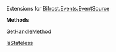 Extensions for [Bifrost.Events.EventSource](Bifrost.Events.EventSource)

**Methods**

[GetHandleMethod](Bifrost.Events.EventSourceExtensions.GetHandleMethod)


[IsStateless](Bifrost.Events.EventSourceExtensions.IsStateless)
